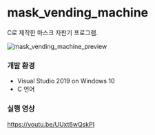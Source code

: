 # mask_vending_machine
C로 제작한 마스크 자판기 프로그램.

![mask_vending_machine_preview](https://i.imgur.com/Pk2uXN2.jpg)

### 개발 환경
* Visual Studio 2019 on Windows 10
* C 언어

### 실행 영상
https://youtu.be/UUxt6wQskPI
